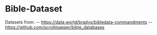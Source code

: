 # Bible-Dataset

Datasets from: 
    -- https://data.world/bradys/bibledata-commandments
    -- https://github.com/scrollmapper/bible_databases